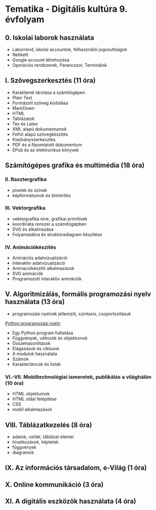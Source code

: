 # Tematika - Digitális kultúra 9. évfolyam

## 0. Iskolai laborok használata

- Laborrend, iskolai accountok, felhasználói jogosultságok
- Netikett
- Google account létrehozása
- Operációs rendszerek, Parancssor, Terminálok

## I. Szövegszerkesztés (11 óra)

- Karakterek tárolása a számítógépen
- Plain Text
- Formázott szöveg kódolása
- MarkDown
- HTML
- Táblázatok
- Tex és Latex
- XML alapú dokumentumok
- Felhő alapú szövegkészítés
- Kiadványszerkesztés
- PDF és a Nyomtatott dokumentum
- EPub és az elektronikus könyvek

## Számítógépes grafika és multimédia (18 óra)

### II. Rasztergrafika

- pixelek és színek
- képformátumok és tömörítés

### III. Vektorgrafika

- vektorgrafika elve, grafikai primitívek
- koordináta renszer a számítógépben
- SVG és alkalmazása
- Folyamatábra és struktúradiagram készítése

### IV. Animációkészítés

- Animációs adatvizualizáció
- Interaktív adatvizualizáció
- Animációkészítő alkalmazások
- SVG animációk
- Programozott interaktív animációk

## V. Algoritmizálás, formális programozási nyelv használata (13 óra)

- programozási nyelvek jellemzői, szintaxis, csoportosításuk

[Python programozási nyelv](pyexamples.html)

- Egy Python program futtatása
- Függvények, változók és objektumok
- Összehasonlítások
- Elágazások és ciklusok
- A modulok használata
- Számok
- Karakterláncok és listák

### VI.-VII. Mobiltechnológiai ismeretek, publikálás a világhálón (10 óra)

- HTML objektumok
- HTML oldal felépítése
- CSS
- mobil alkalmazások

## VIII. Táblázatkezelés (8 óra)

- adatok, cellák, táblázat elemei
- hivatkozások, képletek
- függvények
- diagramok

## IX. Az információs társadalom, e-Világ (1 óra)

## X. Online kommunikáció (3 óra)

## XI. A digitális eszközök használata (4 óra)
